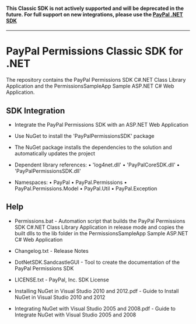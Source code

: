 #### This Classic SDK is not actively supported and will be deprecated in the future. For full support on new integrations, please use the [PayPal .NET SDK](https://github.com/paypal/PayPal-NET-SDK)

---

# PayPal Permissions Classic SDK for .NET

The repository contains the PayPal Permissions SDK C#.NET Class Library Application and the PermissionsSampleApp Sample ASP.NET C# Web Application.


SDK Integration
---------------
*	Integrate the PayPal Permissions SDK with an ASP.NET Web Application

*	Use NuGet to install the 'PayPalPermissionsSDK' package 

*	The NuGet package installs the dependencies to the solution and automatically updates the project

*	Dependent library references:
	•	'log4net.dll'
	•	'PayPalCoreSDK.dll'
	•	'PayPalPermissionsSDK.dll'

*	Namespaces:
	•	PayPal
	•	PayPal.Permissions
	•	PayPal.Permissions.Model
	•	PayPal.Util
	•	PayPal.Exception

	
Help
----
*	Permissions.bat - Automation script that builds the PayPal Permissions SDK C#.NET Class Library Application in release mode and copies the built dlls to the lib folder in the PermissionsSampleApp Sample ASP.NET C# Web Application

*	Changelog.txt - Release Notes

*	DotNetSDK.SandcastleGUI - Tool to create the documentation of the PayPal Permissions SDK

*	LICENSE.txt - PayPal, Inc. SDK License

*	Installing NuGet in Visual Studio 2010 and 2012.pdf - Guide to Install NuGet in Visual Studio 2010 and 2012

*	Integrating NuGet with Visual Studio 2005 and 2008.pdf - Guide to Integrate NuGet with Visual Studio 2005 and 2008
